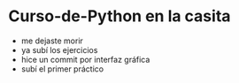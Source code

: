 # Curso-de-Python en la casita
- me dejaste morir 
- ya subí los ejercicios 
- hice un commit por interfaz gráfica
- subí el primer práctico 

